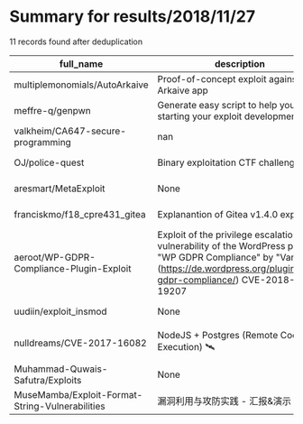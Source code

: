 
# Summary for results/2018/11/27
    
11 records found after deduplication

| full_name | description | html_url | matched_list | matched_count | pushed_at | size | stargazers_count | language | forks_count |
|-------------------------------------------------|-----------------------------------------------------------------------------------------------------------------------------------------------------------------------------------|--------------------------------------------------------------------|------------------------------------|-----------------|---------------------------|--------|--------------------|------------|---------------|
| multiplemonomials/AutoArkaive | Proof-of-concept exploit against the Arkaive app | https://github.com/multiplemonomials/AutoArkaive | ['exploit'] | 1 | 2018-11-27 18:16:55+00:00 | 11449 | 0 | Java | 0 |
| meffre-q/genpwn | Generate easy script to help you starting your exploit development. | https://github.com/meffre-q/genpwn | ['exploit'] | 1 | 2018-11-27 09:53:24+00:00 | 3 | 0 | Python | 0 |
| valkheim/CA647-secure-programming | nan | https://github.com/valkheim/CA647-secure-programming | ['exploit', 'shellcode'] | 2 | 2018-11-27 16:53:08+00:00 | 50830 | 0 | C | 0 |
| OJ/police-quest | Binary exploitation CTF challenge | https://github.com/OJ/police-quest | ['exploit'] | 1 | 2018-11-27 11:46:59+00:00 | 19 | 23 | Makefile | 1 |
| aresmart/MetaExploit | None | https://github.com/aresmart/MetaExploit | ['exploit'] | 1 | 2018-11-27 02:07:31+00:00 | 267720 | 0 | Ruby | 0 |
| franciskmo/f18_cpre431_gitea | Explanantion of Gitea v1.4.0 exploit. | https://github.com/franciskmo/f18_cpre431_gitea | ['exploit'] | 1 | 2018-11-27 05:55:17+00:00 | 10 | 0 | Python | 0 |
| aeroot/WP-GDPR-Compliance-Plugin-Exploit | Exploit of the privilege escalation vulnerability of the WordPress plugin "WP GDPR Compliance" by "Van Ons" (https://de.wordpress.org/plugins/wp-gdpr-compliance/) CVE-2018-19207 | https://github.com/aeroot/WP-GDPR-Compliance-Plugin-Exploit | ['exploit'] | 1 | 2018-11-27 14:51:02+00:00 | 2 | 2 | Python | 1 |
| uudiin/exploit_insmod | None | https://github.com/uudiin/exploit_insmod | ['exploit'] | 1 | 2018-11-27 16:41:55+00:00 | 137 | 0 | C | 0 |
| nulldreams/CVE-2017-16082 | NodeJS + Postgres (Remote Code Execution) 🛰 | https://github.com/nulldreams/CVE-2017-16082 | ['cve-2', 'remote code execution'] | 2 | 2018-11-27 18:42:48+00:00 | 23 | 5 | HTML | 0 |
| Muhammad-Quwais-Safutra/Exploits | None | https://github.com/Muhammad-Quwais-Safutra/Exploits | ['exploit'] | 1 | 2018-11-27 19:30:25+00:00 | 16 | 0 | Python | 0 |
| MuseMamba/Exploit-Format-String-Vulnerabilities | 漏洞利用与攻防实践 - 汇报&演示 | https://github.com/MuseMamba/Exploit-Format-String-Vulnerabilities | ['exploit'] | 1 | 2018-11-27 09:30:10+00:00 | 1765 | 0 | | 0 |
